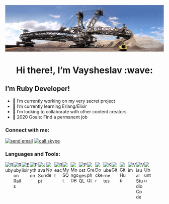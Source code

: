 [![Bagger 288](https://raw.githubusercontent.com/KVexcavator/KVexcavator/master/assets/Bagger288.jpg)](https://ruby-doc.org)

<h1 align='center'> Hi there!, I’m Vaysheslav :wave:</h1>

## I’m Ruby Developer!
- 🔭 I’m currently working on my very secret project
- 🌱 I’m currently learning Erlang/Elixir
- 👯 I’m looking to collaborate with other content creators
- 🥅 2020 Goals: Find a permanent job

### Connect with me: 

<a href="mailto:kv_fam@mail.ru" ><img  alt="send email" width="22px" src="https://cdn.jsdelivr.net/npm/simple-icons@3.4.0/icons/mail-dot-ru.svg" /></a>
<a href="skype:kvstudent?call" ><img  alt="call skype" width="22px" src="https://cdn.jsdelivr.net/npm/simple-icons@3.4.0/icons/skype.svg" /></a>
<br/>

### Languages and Tools:

<img align="left" alt="Ruby" width="26px" src="https://cdn.jsdelivr.net/npm/simple-icons@3.4.0/icons/ruby.svg" />
<img align="left" alt="Ruby on Rails" width="26px" src="https://cdn.jsdelivr.net/npm/simple-icons@3.4.0/icons/rubyonrails.svg" />
<img align="left" alt="Elixir" width="26px" src="https://cdn.jsdelivr.net/npm/simple-icons@3.4.0/icons/elixir.svg" />
<img align="left" alt="Python" width="26px" src="https://cdn.jsdelivr.net/npm/simple-icons@3.4.0/icons/python.svg" />
<img align="left" alt="JavaScript" width="26px" src="https://cdn.jsdelivr.net/npm/simple-icons@3.4.0/icons/javascript.svg" />
<img align="left" alt="Node" width="26px" src="https://cdn.jsdelivr.net/npm/simple-icons@3.4.0/icons/node-dot-js.svg" />
<img align="left" alt="React" width="26px" src="https://cdn.jsdelivr.net/npm/simple-icons@3.4.0/icons/react.svg" />
<img align="left" alt="MySQL" width="26px" src="https://cdn.jsdelivr.net/npm/simple-icons@3.4.0/icons/mysql.svg" />
<img align="left" alt="MongoDB" width="26px" src="https://cdn.jsdelivr.net/npm/simple-icons@3.4.0/icons/mongodb.svg" />
<img align="left" alt="PostgesQL" width="26px" src="https://cdn.jsdelivr.net/npm/simple-icons@3.4.0/icons/postgresql.svg" />
<img align="left" alt="GraphQL" width="26px" src="https://cdn.jsdelivr.net/npm/simple-icons@3.4.0/icons/graphql.svg" />
<img align="left" alt="Docker" width="26px" src="https://cdn.jsdelivr.net/npm/simple-icons@3.4.0/icons/docker.svg" />
<img align="left" alt="Kubernetes" width="26px" src="https://cdn.jsdelivr.net/npm/simple-icons@3.4.0/icons/kubernetes.svg" />
<img align="left" alt="Git" width="26px" src="https://cdn.jsdelivr.net/npm/simple-icons@3.4.0/icons/git.svg" />
<img align="left" alt="GitHub" width="26px" src="https://cdn.jsdelivr.net/npm/simple-icons@3.4.0/icons/github.svg" />
<img align="left" alt="Vim" width="26px" src="https://cdn.jsdelivr.net/npm/simple-icons@3.4.0/icons/vim.svg" />
<img align="left" alt="Visual Studio Code" width="26px" src="https://cdn.jsdelivr.net/npm/simple-icons@3.4.0/icons/visualstudio.svg" />
<img align="left" alt="Ubuntu" width="26px" src="https://cdn.jsdelivr.net/npm/simple-icons@3.4.0/icons/ubuntu.svg" />

<br />
